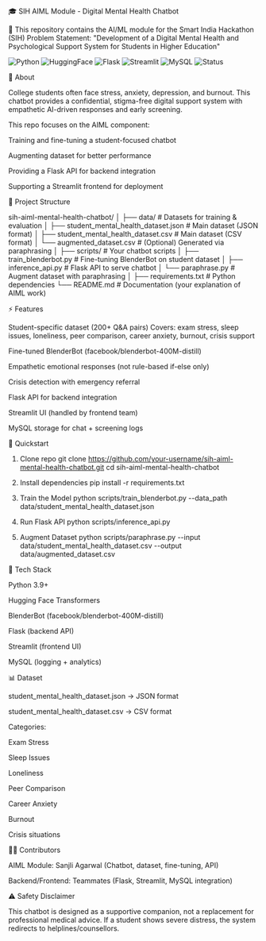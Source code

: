 🎓 SIH AIML Module - Digital Mental Health Chatbot

🤖 This repository contains the AI/ML module for the Smart India Hackathon (SIH) Problem Statement:
"Development of a Digital Mental Health and Psychological Support System for Students in Higher Education"

![Python](https://img.shields.io/badge/Python-3.9+-blue.svg)
![HuggingFace](https://img.shields.io/badge/Transformers-HuggingFace-yellow.svg)
![Flask](https://img.shields.io/badge/Backend-Flask-lightgrey.svg)
![Streamlit](https://img.shields.io/badge/Frontend-Streamlit-red.svg)
![MySQL](https://img.shields.io/badge/Database-MySQL-orange.svg)
![Status](https://img.shields.io/badge/Project-SIH%202025-brightgreen.svg)

📌 About

College students often face stress, anxiety, depression, and burnout.
This chatbot provides a confidential, stigma-free digital support system with empathetic AI-driven responses and early screening.

This repo focuses on the AIML component:

Training and fine-tuning a student-focused chatbot

Augmenting dataset for better performance

Providing a Flask API for backend integration

Supporting a Streamlit frontend for deployment

📂 Project Structure

sih-aiml-mental-health-chatbot/
│
├── data/                                   # Datasets for training & evaluation
│   ├── student_mental_health_dataset.json  # Main dataset (JSON format)
│   ├── student_mental_health_dataset.csv   # Main dataset (CSV format)
│   └── augmented_dataset.csv               # (Optional) Generated via paraphrasing
│
├── scripts/                                # Your chatbot scripts
│   ├── train_blenderbot.py                 # Fine-tuning BlenderBot on student dataset
│   ├── inference_api.py                    # Flask API to serve chatbot
│   └── paraphrase.py                       # Augment dataset with paraphrasing
│
├── requirements.txt                        # Python dependencies
└── README.md                               # Documentation (your explanation of AIML work)


⚡ Features

Student-specific dataset (200+ Q&A pairs)
Covers: exam stress, sleep issues, loneliness, peer comparison, career anxiety, burnout, crisis support

Fine-tuned BlenderBot (facebook/blenderbot-400M-distill)

Empathetic emotional responses (not rule-based if-else only)

Crisis detection with emergency referral

Flask API for backend integration

Streamlit UI (handled by frontend team)

MySQL storage for chat + screening logs

🚀 Quickstart
1. Clone repo
git clone https://github.com/your-username/sih-aiml-mental-health-chatbot.git
cd sih-aiml-mental-health-chatbot

2. Install dependencies
pip install -r requirements.txt

3. Train the Model
python scripts/train_blenderbot.py --data_path data/student_mental_health_dataset.json

4. Run Flask API
python scripts/inference_api.py

5. Augment Dataset
python scripts/paraphrase.py --input data/student_mental_health_dataset.csv --output data/augmented_dataset.csv

🧩 Tech Stack

Python 3.9+

Hugging Face Transformers

BlenderBot (facebook/blenderbot-400M-distill)

Flask (backend API)

Streamlit (frontend UI)

MySQL (logging + analytics)

📊 Dataset

student_mental_health_dataset.json → JSON format

student_mental_health_dataset.csv → CSV format

Categories:

Exam Stress

Sleep Issues

Loneliness

Peer Comparison

Career Anxiety

Burnout

Crisis situations

👨‍💻 Contributors

AIML Module: Sanjli Agarwal (Chatbot, dataset, fine-tuning, API)

Backend/Frontend: Teammates (Flask, Streamlit, MySQL integration)

⚠️ Safety Disclaimer

This chatbot is designed as a supportive companion, not a replacement for professional medical advice.
If a student shows severe distress, the system redirects to helplines/counsellors.
